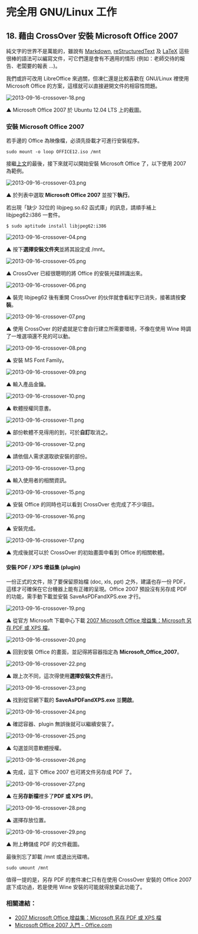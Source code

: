 # 完全用 GNU/Linux 工作

## 18. 藉由 CrossOver 安裝 Microsoft Office 2007

純文字的世界不是萬能的，雖說有 [Markdown](http://zh.wikipedia.org/wiki/Markdown), [reStructuredText](http://zh.wikipedia.org/wiki/ReStructuredText) 及 [LaTeX](http://zh.wikipedia.org/wiki/LaTeX) 這些很棒的語法可以編寫文件，可它們還是會有不適用的情形 (例如：老師交待的報告、老闆要的報表 …)。

我們或許可改用 LibreOffice 來過關，但凍仁還是比較喜歡在 GNU/Linux 裡使用 Microsoft Office 的方案，這樣就可以直接避開文件的相容性問題。

![2013-09-16-crossover-18.png](https://lh6.googleusercontent.com/-5CFMR1MZZbE/UjsNaEaSLFI/AAAAAAAAVs4/fRCC8GmmTog/s640/2013-09-16-crossover-18.png)

▲ Microsoft Office 2007 於 Ubuntu 12.04 LTS 上的截圖。

### 安裝 Microsoft Office 2007

若手邊的 Office 為映像檔，必須先掛載才可進行安裝程序。

	sudo mount -o loop OFFICE12.iso /mnt

接繼[上文](17.crossover.md)的最後，接下來就可以開始安裝 Microsoft Office 了，以下使用 2007 為範例。

![2013-09-16-crossover-03.png](https://lh3.googleusercontent.com/-5tIu4cNGBGU/UjsNVcV6kWI/AAAAAAAAVrQ/9-NOBEq7kMw/s640/2013-09-16-crossover-03.png)

▲ 於列表中選取 **Microsoft Office 2007** 並按下**執行**。

若出現「缺少 32位的 libjpeg.so.62 函式庫」的訊息，請順手補上 libjpeg62:i386 一套件。

	$ sudo aptitude install libjpeg62:i386

![2013-09-16-crossover-04.png](https://lh6.googleusercontent.com/-jayDEVUmxA8/UjsNVvVE6VI/AAAAAAAAVrY/IOtRpcyF5xE/s640/2013-09-16-crossover-04.png)

▲ 按下**選擇安裝文件夾**並將其設定成 /mnt。

![2013-09-16-crossover-05.png](https://lh3.googleusercontent.com/-UK5n6wxInfo/UjsNV6rk7bI/AAAAAAAAVrs/sNwtJ3rRp4c/s640/2013-09-16-crossover-05.png)

▲ CrossOver 已經很聰明的將 Office 的安裝光碟辨識出來。

![2013-09-16-crossover-06.png](https://lh6.googleusercontent.com/-LuHZHAd6X0w/UjsNWLU6C2I/AAAAAAAAVrc/veodmiyXZX4/s640/2013-09-16-crossover-06.png)

▲ 裝完 libjpeg62 後有重開 CrossOver 的伙伴就會看紅字已消失，接著請按**安裝**。

![2013-09-16-crossover-07.png](https://lh5.googleusercontent.com/-xnNgz78wcWk/UjsNWVsYwOI/AAAAAAAAVrw/0I2C1LUiRAQ/s640/2013-09-16-crossover-07.png)

▲ 使用 CrossOver 的好處就是它會自行建立所需要環境，不像在使用 Wine 時調了一堆選項還不見的可以動。

![2013-09-16-crossover-08.png](https://lh5.googleusercontent.com/-gCzOOgFphMw/UjsNW9QShQI/AAAAAAAAVr0/7Q_FVqvF-z8/s640/2013-09-16-crossover-08.png)

▲ 安裝 MS Font Family。

![2013-09-16-crossover-09.png](https://lh3.googleusercontent.com/-jb5aswrjOJM/UjsNXY2e3II/AAAAAAAAVsA/3zOBmM-mDsI/s640/2013-09-16-crossover-09.png)

▲ 輸入產品金鑰。

![2013-09-16-crossover-10.png](https://lh4.googleusercontent.com/-5D8c-KEgSWk/UjsNXqse_II/AAAAAAAAVsM/MUzGc9Vd6P0/s640/2013-09-16-crossover-10.png)

▲ 軟體授權同意書。

![2013-09-16-crossover-11.png](https://lh3.googleusercontent.com/-3GuuW6rXREI/UjsNX--8coI/AAAAAAAAVsI/SC4DFDAddFs/s640/2013-09-16-crossover-11.png)

▲ 部份軟體不見得用的到，可於**自訂**取消之。

![2013-09-16-crossover-12.png](https://lh3.googleusercontent.com/-d38y_8xjGRU/UjsNYWEibzI/AAAAAAAAVsg/EZxIQwW-3K8/s640/2013-09-16-crossover-12.png)

▲ 請依個人需求選取欲安裝的部份。

![2013-09-16-crossover-13.png](https://lh4.googleusercontent.com/-D9hIRJ8M6lM/UjsNYrWKMTI/AAAAAAAAVsY/UlgZyz1wzic/s640/2013-09-16-crossover-13.png)

▲ 輸入使用者的相關資訊。

![2013-09-16-crossover-15.png](https://lh3.googleusercontent.com/-ZzQhDLCe5UI/UjsNZBOz9XI/AAAAAAAAVsk/eLnKfkDQSR4/s640/2013-09-16-crossover-15.png)

▲ 安裝 Office 的同時也可以看到 CrossOver 也完成了不少項目。 

![2013-09-16-crossover-16.png](https://lh6.googleusercontent.com/-_h1lY4Etto4/UjsNZiQQ1nI/AAAAAAAAVs0/1PDb5blJ5uI/s640/2013-09-16-crossover-16.png)

▲ 安裝完成。

![2013-09-16-crossover-17.png](https://lh4.googleusercontent.com/-h8BeniiIjoA/UjsNZ5XhizI/AAAAAAAAVs8/pznwK_GQl54/s640/2013-09-16-crossover-17.png)

▲ 完成後就可以於 CrossOver 的初始畫面中看到 Office 的相關軟體。

#### 安裝 PDF / XPS 增益集 (plugin)

一份正式的文件，除了要保留原始檔 (doc, xls, ppt) 之外，建議也存一份 PDF，這樣才可確保在它台機器上能有正確的呈現。Office 2007 預設沒有另存成 PDF 的功能，需手動下載並安裝 SaveAsPDFandXPS.exe 才行。

![2013-09-16-crossover-19.png](https://lh6.googleusercontent.com/-QCLQ7MrLLxM/UjsNa7hT7pI/AAAAAAAAVtQ/AWXQnoZf3bo/s640/2013-09-16-crossover-19.png)

▲ 從官方 Microsoft 下載中心下載 [2007 Microsoft Office 增益集：Microsoft 另存 PDF 或 XPS 檔](http://www.microsoft.com/zh-tw/download/details.aspx?id=7)。

![2013-09-16-crossover-20.png](https://lh5.googleusercontent.com/-YsyiQetqQKA/UjsNbTGwiPI/AAAAAAAAVtM/QmCXWnuiApo/s640/2013-09-16-crossover-20.png)

▲ 回到安裝 Office 的畫面，並記得將容器指定為 **Microsoft_Office_2007**。

![2013-09-16-crossover-22.png](https://lh3.googleusercontent.com/-Oy4adm9W7W8/UjsNbYUWG5I/AAAAAAAAVtc/cC_VYxehrpg/s640/2013-09-16-crossover-22.png)

▲ 跟上次不同，這次得使用**選擇安裝文件**進行。

![2013-09-16-crossover-23.png](https://lh3.googleusercontent.com/-zvPsA8X3Bmk/UjsNbkpVA4I/AAAAAAAAVts/8jO_hacEEhw/s640/2013-09-16-crossover-23.png)

▲ 找到從官網下載的 **SaveAsPDFandXPS.exe** 並**開啟**。

![2013-09-16-crossover-24.png](https://lh3.googleusercontent.com/-voOHTuA6KYg/UjsNcE2X9aI/AAAAAAAAVtg/hE0EDhLFCTI/s640/2013-09-16-crossover-24.png)

▲ 確認容器、plugin 無誤後就可以繼續安裝了。

![2013-09-16-crossover-25.png](https://lh5.googleusercontent.com/-n0c6pwFQZeQ/UjsNcQWofkI/AAAAAAAAVt0/cHlkpQikJv8/s640/2013-09-16-crossover-25.png)

▲ 勾選並同意軟體授權。

![2013-09-16-crossover-26.png](https://lh5.googleusercontent.com/-JwvxcBrnn-0/UjsNc_36xAI/AAAAAAAAVtw/f9HcFQwQkjQ/s640/2013-09-16-crossover-26.png)

▲ 完成，這下 Office 2007 也可將文件另存成 PDF 了。

![2013-09-16-crossover-27.png](https://lh3.googleusercontent.com/-X8mYjjNd81E/UjsNdPPX3QI/AAAAAAAAVuA/DafYcLLca4k/s640/2013-09-16-crossover-27.png)

▲ 在**另存新檔**裡多了**PDF 或 XPS (P)**。

![2013-09-16-crossover-28.png](https://lh3.googleusercontent.com/-2-3P7BXssnA/UjsNdYsy1OI/AAAAAAAAVuc/fsTMO7UKOro/s640/2013-09-16-crossover-28.png)

▲ 選擇存放位置。

![2013-09-16-crossover-29.png](https://lh6.googleusercontent.com/-6lLtrjJHo88/UjsNdrgsiHI/AAAAAAAAVuE/wothJpl8S9k/s640/2013-09-16-crossover-29.png)

▲ 附上轉儲成 PDF 的文件截圖。

最後別忘了卸載 /mnt 或退出光碟唷。

	sudo umount /mnt

值得一提的是，另存 PDF 的套件凍仁只有在使用 CrossOver 安裝的 Office 2007 底下成功過，若是使用 Wine 安裝的可能就得放棄此功能了。

### 相關連結：

- [2007 Microsoft Office 增益集：Microsoft 另存 PDF 或 XPS 檔](http://www.microsoft.com/zh-tw/download/details.aspx?id=7)
- [Microsoft Office 2007 入門 - Office.com](http://office.microsoft.com/zh-hk/support/FX010105508.aspx)


